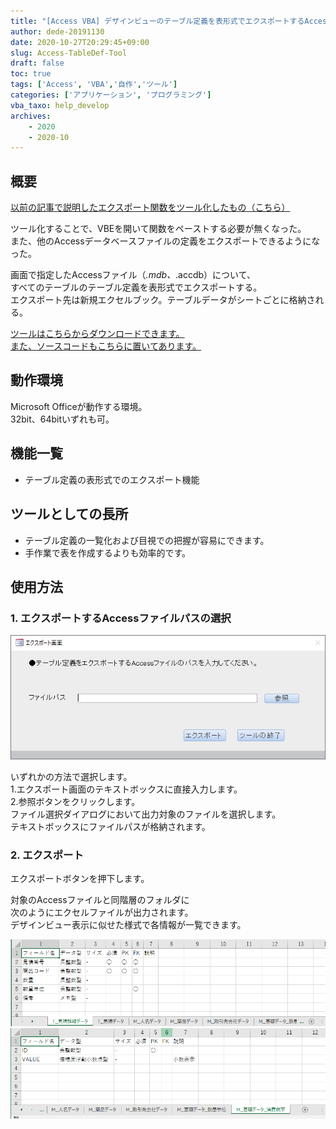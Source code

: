 ```yaml
---
title: "[Access VBA] デザインビューのテーブル定義を表形式でエクスポートするAccessツールを作成した"
author: dede-20191130
date: 2020-10-27T20:29:45+09:00
slug: Access-TableDef-Tool
draft: false
toc: true
tags: ['Access', 'VBA','自作','ツール']
categories: ['アプリケーション', 'プログラミング']
vba_taxo: help_develop
archives:
    - 2020
    - 2020-10
---
```


## 概要

[以前の記事で説明したエクスポート関数をツール化したもの（こちら）](../../25/access-tabledef/)  

ツール化することで、VBEを開いて関数をペーストする必要が無くなった。  
また、他のAccessデータベースファイルの定義をエクスポートできるようになった。

画面で指定したAccessファイル（*.mdb、*.accdb）について、  
すべてのテーブルのテーブル定義を表形式でエクスポートする。  
エクスポート先は新規エクセルブック。テーブルデータがシートごとに格納される。

[ツールはこちらからダウンロードできます。  
また、ソースコードもこちらに置いてあります。](https://github.com/dede-20191130/My_VBA_Tools/tree/master/T0002_Access%E3%83%86%E3%83%BC%E3%83%96%E3%83%AB%E5%AE%9A%E7%BE%A9%E3%82%A8%E3%82%AF%E3%82%B9%E3%83%9D%E3%83%BC%E3%83%88%E3%83%84%E3%83%BC%E3%83%AB)

## 動作環境

Microsoft Officeが動作する環境。  
32bit、64bitいずれも可。



## 機能一覧

- テーブル定義の表形式でのエクスポート機能




## ツールとしての長所

- テーブル定義の一覧化および目視での把握が容易にできます。
- 手作業で表を作成するよりも効率的です。



## 使用方法

### 1. エクスポートするAccessファイルパスの選択

![エクスポート画面](./image01.png)

いずれかの方法で選択します。  
1.エクスポート画面のテキストボックスに直接入力します。  
2.参照ボタンをクリックします。  
ファイル選択ダイアログにおいて出力対象のファイルを選択します。  
テキストボックスにファイルパスが格納されます。



### 2. エクスポート

エクスポートボタンを押下します。  
  
対象のAccessファイルと同階層のフォルダに  
次のようにエクセルファイルが出力されます。  
デザインビュー表示に似せた様式で各情報が一覧できます。

![エクスポートNo1](./image02.png)
![エクスポートNo2](./image03.png)



